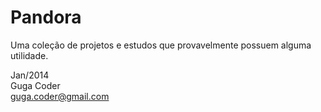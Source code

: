 Pandora
=======

Uma coleção de projetos e estudos que provavelmente possuem alguma utilidade.

Jan/2014  
Guga Coder  
<guga.coder@gmail.com>
